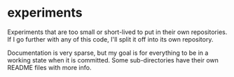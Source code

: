 experiments
===========

Experiments that are too small or short-lived to put in their own repositories.
If I go further with any of this code, I'll split it off into its own repository.

Documentation is very sparse, but my goal is for everything to be in a working state when 
it is committed. Some sub-directories have their own README files with more info.
